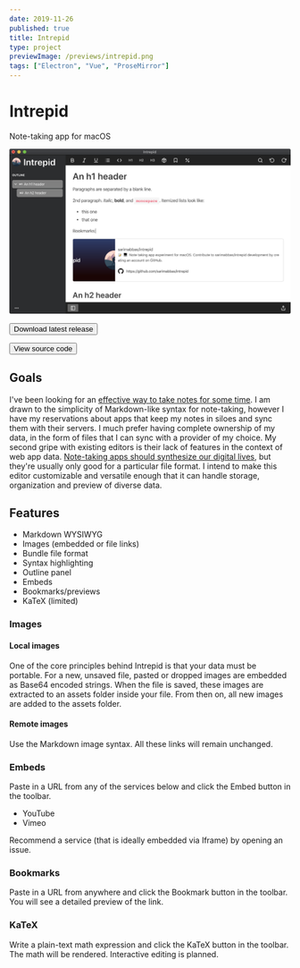 ```yaml
---
date: 2019-11-26
published: true
title: Intrepid
type: project
previewImage: /previews/intrepid.png
tags: ["Electron", "Vue", "ProseMirror"]
---
```


# Intrepid

Note-taking app for macOS

![Preview](./assets/previewImage.png)

<Button href="https://github.com/sarimabbas/intrepid/releases/latest" external="true">Download latest release</Button>

<Button href="https://github.com/sarimabbas/intrepid" external="true">View source code</Button>

## Goals

I've been looking for an [effective way to take notes for some time](https://sarimabbas.com/posts/2019/markdown-editor/). I am drawn to the simplicity of Markdown-like syntax for note-taking, however I have my reservations about apps that keep my notes in siloes and sync them with their servers. I much prefer having complete ownership of my data, in the form of files that I can sync with a provider of my choice. My second gripe with existing editors is their lack of features in the context of web app data. [Note-taking apps should synthesize our digital lives](https://sarimabbas.com/posts/2019/unified-productivity/), but they're usually only good for a particular file format. I intend to make this editor customizable and versatile enough that it can handle storage, organization and preview of diverse data.

## Features

- Markdown WYSIWYG
- Images (embedded or file links)
- Bundle file format
- Syntax highlighting
- Outline panel
- Embeds
- Bookmarks/previews
- KaTeX (limited)

### Images

#### Local images

One of the core principles behind Intrepid is that your data must be portable. For a new, unsaved file, pasted or dropped images are embedded as Base64 encoded strings. When the file is saved, these images are extracted to an assets folder inside your file. From then on, all new images are added to the assets folder.

#### Remote images

Use the Markdown image syntax. All these links will remain unchanged.

### Embeds

Paste in a URL from any of the services below and click the Embed button in the toolbar.

- YouTube
- Vimeo

Recommend a service (that is ideally embedded via Iframe) by opening an issue.

### Bookmarks

Paste in a URL from anywhere and click the Bookmark button in the toolbar. You will see a detailed preview of the link.

### KaTeX

Write a plain-text math expression and click the KaTeX button in the toolbar. The math will be rendered. Interactive editing is planned.
